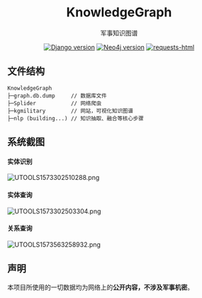 <h1 align="center">
KnowledgeGraph
</h1>

<div align="center">

  军事知识图谱

  [![Django version](https://img.shields.io/badge/Django-v2.2.6-blue)](https://www.djangoproject.com/)
  [![Neo4j version](https://img.shields.io/badge/neo4j-v3.5.5-blue)](https://neo4j.com/)
  [![requests-html](https://img.shields.io/badge/requests--html-v0.10.0-blue)](https://github.com/psf/requests-html)

</div>

## 文件结构

```
KnowledgeGraph
├─graph.db.dump     // 数据库文件
├─Splider           // 网络爬虫
├─kgmilitary        // 网站，可视化知识图谱
├─nlp (building...) // 知识抽取、融合等核心步骤
```

## 系统截图

#### 实体识别
![UTOOLS1573302510288.png](https://echo-picture.oss-cn-beijing.aliyuncs.com/UTOOLS1573302510288.png)

#### 实体查询
![UTOOLS1573302503304.png](https://echo-picture.oss-cn-beijing.aliyuncs.com/UTOOLS1573302503304.png)

#### 关系查询
![UTOOLS1573563258932.png](https://echo-picture.oss-cn-beijing.aliyuncs.com/TIM%E6%88%AA%E5%9B%BE20191112205408.png)


## 声明
本项目所使用的一切数据均为网络上的**公开内容，不涉及军事机密**。

